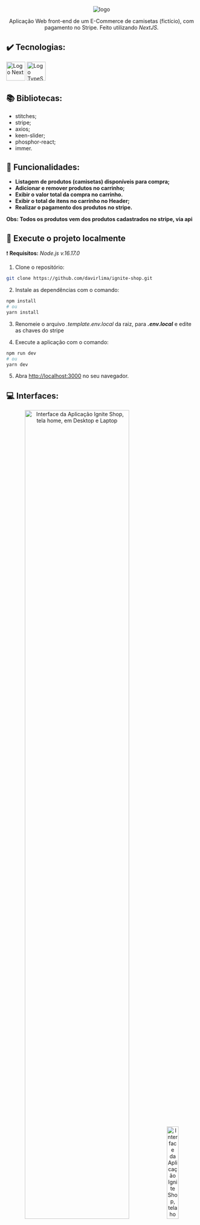 <div align="center">

![logo](https://user-images.githubusercontent.com/97968740/195141792-afad2581-f5cb-4fce-8391-6afa12dc7cd0.svg)

Aplicação Web front-end de um E-Commerce de camisetas (fictício), com pagamento no Stripe. Feito utilizando _NextJS_.

<!-- :link: <https://coffee-delivery-davirlima.vercel.app/> :link: -->

</div>

## :heavy_check_mark: Tecnologias:

<div>
  <img 
    height="50px"
    src="https://cdn.aglty.io/bwql7jyk/Attachments/NewItems/image_20211214122557_0.png"
    alt="Logo Next"
  />
  <img 
    height="50px"
    src="https://cdn.jsdelivr.net/gh/devicons/devicon/icons/typescript/typescript-original.svg"
    alt="Logo TypeScript"
  />
</div>

## :books: Bibliotecas:

- stitches;
- stripe;
- axios;
- keen-slider;
- phosphor-react;
- immer.

## :hammer: Funcionalidades:

- **Listagem de produtos (camisetas) disponíveis para compra;**
- **Adicionar e remover produtos no carrinho;**
- **Exibir o valor total da compra no carrinho.**
- **Exibir o total de itens no carrinho no Header;**
- **Realizar o pagamento dos produtos no stripe.**

**Obs: Todos os produtos vem dos produtos cadastrados no stripe, via api**

## :open_file_folder: Execute o projeto localmente

:heavy_exclamation_mark: **Requisitos:** *Node.js v.16.17.0*

1. Clone o repositório:

 ~~~bash
 git clone https://github.com/davirlima/ignite-shop.git
 ~~~
 
2. Instale as dependências com o comando:

  ~~~bash
  npm install
  # ou
  yarn install
  ~~~
  
3. Renomeie o arquivo _.template.env.local_ da raiz, para **_.env.local_** e edite as chaves do stripe 
  
4. Execute a aplicação com o comando:

  ~~~bash
  npm run dev
  # ou
  yarn dev
  ~~~
  
 5. Abra [http://localhost:3000](http://localhost:3000) no seu navegador.

## :computer: Interfaces:

<div align="center">
  <img
   src="https://user-images.githubusercontent.com/97968740/195144693-8ac10b7e-4fdb-4da8-bdf7-b4e206234833.png"
   alt="Interface da Aplicação Ignite Shop, tela home, em Desktop e Laptop"
   width=74%
  />
  <img
   src="https://user-images.githubusercontent.com/97968740/195144936-4c03e88d-0716-46ec-acce-e9737881f833.png"
   alt="Interface da Aplicação Ignite Shop, tela home, em Mobile"
   width=25%
  />
  <img
   src="https://user-images.githubusercontent.com/97968740/195145284-70433c33-79c0-44c5-8c75-c8ffa9aab3cb.png"
   alt="Interface da Aplicação Ignite Shop, tela de descrição do produto, em Desktop e Laptop"
   width=74%
  />
  <img
   src="https://user-images.githubusercontent.com/97968740/195145493-9713deb0-f7db-408d-bcaa-8bbf211d6786.png"
   alt="Interface da Aplicação Ignite Shop, tela de descição do produto, em Mobile"
   width=25%
  />
  <img
   src="https://user-images.githubusercontent.com/97968740/195145942-8014cc7d-8a59-4c64-be32-86aaa854c134.png"
   alt="Interface da Aplicação Ignite Shop, modal do carrinho, em Desktop e Laptop"
   width=74%
  />
  <img
   src="https://user-images.githubusercontent.com/97968740/195145689-a85ed24c-1ba4-4abe-966e-efd9a7c3c7b2.png"
   alt="Interface da Aplicação Ignite Shop, modal do carrinho, em Mobile"
   width=25%
  />
  <img
   src="https://user-images.githubusercontent.com/97968740/195146287-bb523104-7a29-4513-a279-205a3aed2ef4.png"
   alt="Interface da Aplicação Ignite Shop, tela de pagamento do stripe, em Desktop e Laptop"
   width=74%
  />
  <img
   src="https://user-images.githubusercontent.com/97968740/195146663-ebc342cb-692d-4083-8787-615d152e07d6.png"
   alt="Interface da Aplicação Ignite Shop, tela de pagamento do stripe, em Mobile"
   width=25%
  />
  <img
   src="https://user-images.githubusercontent.com/97968740/195147354-e84226a2-ce6b-4bad-94ca-b1ad33d36439.png"
   alt="Interface da Aplicação Ignite Shop, pagina de confirmação de compra, em Desktop e Laptop"
   width=74%
  />
  <img
   src="https://user-images.githubusercontent.com/97968740/195147543-4357382f-0aed-47f7-a491-456d319e10c6.png"
   alt="Interface da Aplicação Ignite Shop, pagina de confirmação de compra, em Mobile"
   width=25%
  />
  <img
   src="https://user-images.githubusercontent.com/97968740/195149494-323b8a7e-e114-4f4b-9a6c-fddca9c06ec6.gif"
   alt="GIF demonstrativo da aplicação"
   width=99%
   align="center"
  />
</div>
